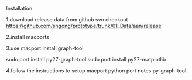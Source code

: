 Installation

1.download release data from github
svn checkout https://github.com/shgong/prototype/trunk/01_Data/aan/release

2.install macports

3.use macport install graph-tool

sudo port install py27-graph-tool
sudo port install py27-matplotlib

4.follow the instructions to setup macport python
port notes py-graph-tool


